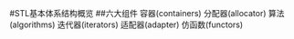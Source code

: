 #STL基本体系结构概览
##六大组件
    容器(containers)
    分配器(allocator)
    算法(algorithms)
    迭代器(iterators)
    适配器(adapter)
    仿函数(functors)
